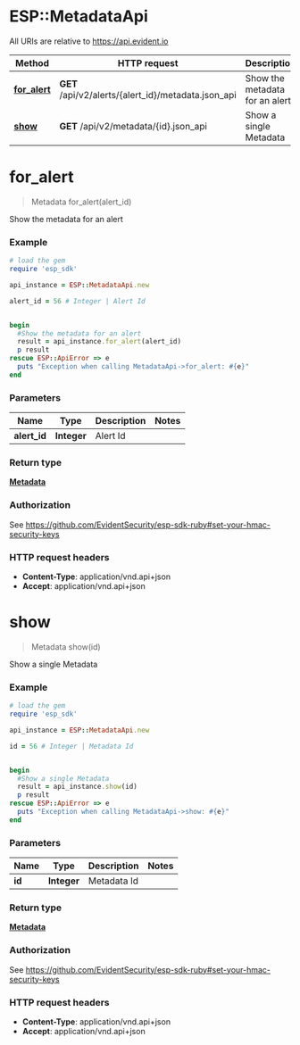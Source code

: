 # ESP::MetadataApi

All URIs are relative to https://api.evident.io

Method | HTTP request | Description
------------- | ------------- | -------------
[**for_alert**](MetadataApi.md#for_alert) | **GET** /api/v2/alerts/{alert_id}/metadata.json_api | Show the metadata for an alert
[**show**](MetadataApi.md#show) | **GET** /api/v2/metadata/{id}.json_api | Show a single Metadata


# **for_alert**
> Metadata for_alert(alert_id)

Show the metadata for an alert

### Example
```ruby
# load the gem
require 'esp_sdk'

api_instance = ESP::MetadataApi.new

alert_id = 56 # Integer | Alert Id


begin
  #Show the metadata for an alert
  result = api_instance.for_alert(alert_id)
  p result
rescue ESP::ApiError => e
  puts "Exception when calling MetadataApi->for_alert: #{e}"
end
```

### Parameters

Name | Type | Description  | Notes
------------- | ------------- | ------------- | -------------
 **alert_id** | **Integer**| Alert Id | 

### Return type

[**Metadata**](Metadata.md)

### Authorization

See https://github.com/EvidentSecurity/esp-sdk-ruby#set-your-hmac-security-keys

### HTTP request headers

 - **Content-Type**: application/vnd.api+json
 - **Accept**: application/vnd.api+json



# **show**
> Metadata show(id)

Show a single Metadata

### Example
```ruby
# load the gem
require 'esp_sdk'

api_instance = ESP::MetadataApi.new

id = 56 # Integer | Metadata Id


begin
  #Show a single Metadata
  result = api_instance.show(id)
  p result
rescue ESP::ApiError => e
  puts "Exception when calling MetadataApi->show: #{e}"
end
```

### Parameters

Name | Type | Description  | Notes
------------- | ------------- | ------------- | -------------
 **id** | **Integer**| Metadata Id | 

### Return type

[**Metadata**](Metadata.md)

### Authorization

See https://github.com/EvidentSecurity/esp-sdk-ruby#set-your-hmac-security-keys

### HTTP request headers

 - **Content-Type**: application/vnd.api+json
 - **Accept**: application/vnd.api+json



